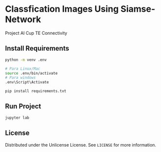 # Classfication Images Using Siamse-Network

Project AI Cup TE Connectivity

## Install Requirements

```bash
python -m venv .env

# Para Linux/Mac
source .env/bin/activate
# Para windows
.env\Script\Activate

pip install requirements.txt
```

## Run Project

```bash
jupyter lab
```

## License

Distributed under the Unlicense License. See `LICENSE` for more information.
